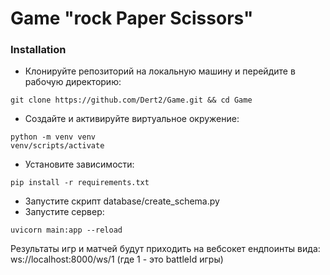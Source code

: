 # Game "rock Paper Scissors"
### Installation
- Клонируйте репозиторий на локальную машину и перейдите в рабочую директорию:
```
git clone https://github.com/Dert2/Game.git && cd Game
```
- Создайте и активируйте виртуальное окружение:
```
python -m venv venv
venv/scripts/activate
```
- Установите зависимости:
```
pip install -r requirements.txt
```
- Запустите скрипт database/create_schema.py
- Запустите сервер:
```
uvicorn main:app --reload 
```
Результаты игр и матчей будут приходить на вебсокет ендпоинты вида: ws://localhost:8000/ws/1 (где 1 - это battleId игры)
